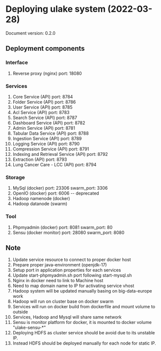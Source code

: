 # Deploying ulake system (2022-03-28)

Document version: 0.2.0

## Deployment components

### Interface

1. Reverse proxy (nginx)                       port: 18080

### Services

1. Core Service (API)                          port: 8784
2. Folder Service (API)                        port: 8786
3. User Service (API)                          port: 8785
4. Acl Service (API)                           port: 8783
7. Search Service (API)                        port: 8787
6. Dashboard Service (API)                     port: 8782
7. Admin Service (API)                         port: 8781
8. Tabular Data Service (API)                  port: 8788
9. Ingestion Service (API)                     port: 8789
10. Logging Service (API)                      port: 8790
10. Compression Service (API)                  port: 8791
11. Indexing and Retrieval Service (API)       port: 8792
12. Extraction (API)                           port: 8793
13. Lung Cancer Care - LCC (API)               port: 8794

### Storage

1. MySql (docker)                   port: 23306 swarm_port: 3306
2. OpenIO (docker)                  port: 6006 -- deprecated
3. Hadoop namenode (docker)
4. Hadoop datanode (swarm)

### Tool

1. Phpmyadmin (docker)               port: 8081 swarm_port: 80
2. Sensu (docker monitor)            port: 28080 swarm_port: 8080

## Note

1. Update service resource to connect to proper docker host
2. Prepare proper java-environment (openjdk-17)
3. Setup port in application properties for each services
4. Update start-phpmyadmin.sh port following start-mysql.sh
5. Nginx in docker need to link to Machine host
6. Need to map domain name to IP for activating service vhost
7. Hadoop system will be updated manually basing on big-data-europe work
8. Hadoop will run on cluster base on docker swarm
9. Services will run on docker build from dockerfile and mount volume to outside
10. Services, Hadoop and Mysql will share same network
11. Sensu is monitor platform for docker, it is mounted to docker volume "ulake-sensu-*"
12. Deploying HDFS as cluster service should be avoid due to its unstable IP.
13. Instead HDFS should be deployed manually for each node for static IP.

